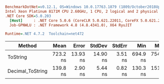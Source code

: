 ``` ini

BenchmarkDotNet=v0.12.1, OS=Windows 10.0.17763.1879 (1809/October2018Update/Redstone5)
Intel Xeon Platinum 8171M CPU 2.60GHz, 1 CPU, 2 logical and 2 physical cores
.NET Core SDK=5.0.203
  [Host]     : .NET Core 5.0.6 (CoreCLR 5.0.621.22011, CoreFX 5.0.621.22011), X64 RyuJIT
  Job-GPNWLU : .NET Framework 4.8 (4.8.4341.0), X64 RyuJIT

Runtime=.NET 4.7.2  Toolchain=net472  

```
|           Method |     Mean |    Error |   StdDev |  StdErr |      Min |      Max |   Median | Ratio | MannWhitney(5%) |
|----------------- |---------:|---------:|---------:|--------:|---------:|---------:|---------:|------:|---------------- |
|         ToString | 723.2 ns | 13.93 ns | 14.90 ns | 3.51 ns | 694.9 ns | 754.2 ns | 721.8 ns |  1.00 |            Base |
| Decimal_ToString | 139.8 ns |  2.90 ns |  5.44 ns | 0.82 ns | 130.3 ns | 151.1 ns | 139.7 ns |  0.20 |          Faster |

